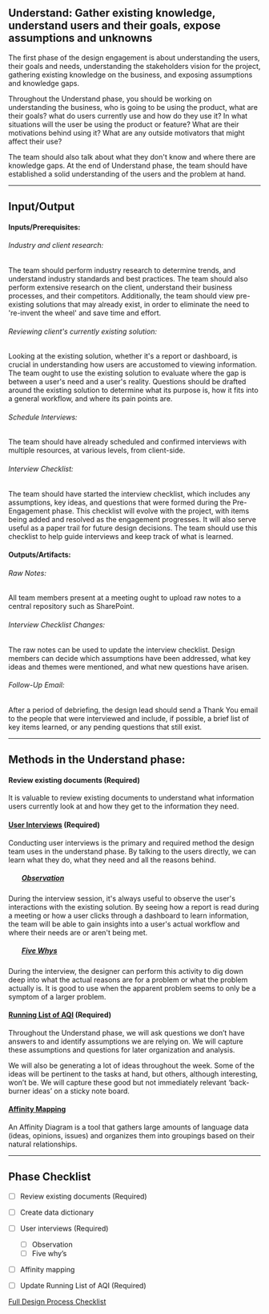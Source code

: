 ﻿## Understand: Gather existing knowledge, understand users and their goals, expose assumptions and unknowns

The first phase of the design engagement is about understanding the users, their goals and needs, understanding the stakeholders vision for the project, gathering existing knowledge on the business, and exposing assumptions and knowledge gaps. 

Throughout the Understand phase, you should be working on understanding the business, who is
going to be using the product, what are their goals? what do users currently use and how do they use it? In what situations will the user be using the product or feature? What are their motivations behind using it? What are any outside motivators that might affect their use?  

The team should also talk about what they don't know and where there are knowledge gaps. At the end of Understand phase, the team should have established a solid understanding of the users and the problem at hand.

---
## Input/Output

#### Inputs/Prerequisites:

###### Industry and client research: 
The team should perform industry research to determine trends, and understand industry standards and best practices.
The team should also perform extensive research on the client, understand their business processes, and their competitors.
Additionally, the team should view pre-existing solutions that may already exist, in order to eliminate the need to 're-invent the wheel' and save time and effort. 

###### Reviewing client's currently existing solution:
Looking at the existing solution, whether it's a report or dashboard, is crucial in understanding how users are accustomed to viewing information. The team ought to use the existing solution to evaluate where the gap is between a user's need and a user's reality. 
Questions should be drafted around the existing solution to determine what its purpose is, how it fits into a general workflow, and where its pain points are.

###### Schedule Interviews: 
The team should have already scheduled and confirmed interviews with multiple resources, at various levels, from client-side.

###### Interview Checklist:
The team should have started the interview checklist, which includes any assumptions, key ideas, and questions that were formed during the Pre-Engagement phase. This checklist will evolve with the project, with items being added and resolved as the engagement progresses. It will also serve useful as a paper trail for future design decisions.
The team should use this checklist to help guide interviews and keep track of what is learned.

#### Outputs/Artifacts: 

###### Raw Notes:
All team members present at a meeting ought to upload raw notes to a central repository such as SharePoint. 

###### Interview Checklist Changes:
The raw notes can be used to update the interview checklist. Design members can decide which assumptions have been addressed, what key ideas and themes were mentioned, and what new questions have arisen. 

###### Follow-Up Email:
After a period of debriefing, the design lead should send a Thank You email to the people that were interviewed and include, if possible, a brief list of key items learned, or any pending questions that still exist. 

---

## Methods in the Understand phase:

#### Review existing documents (Required)
It is valuable to review existing documents to understand what information users currently look at and how they get to the information they need. 

#### [User Interviews](../1-Understand/Methods/user-interviews.md) (Required)

Conducting user interviews is the primary and required method the design team uses in the understand phase. By talking to the users directly, we can learn what they do, what they need and all the reasons behind. 

##### &nbsp; &nbsp; &nbsp; &nbsp; [Observation](../1-Understand/Methods/observation.md)

During the interview session, it's always useful to observe the user's interactions with the existing solution. By seeing how a report is read during a meeting or how a user clicks through a dashboard to learn information, the team will be able to gain insights into a user's actual workflow and where their needs are or aren't being met. 


##### &nbsp; &nbsp; &nbsp; &nbsp; [Five Whys](../1-Understand/Methods/five-whys.md)

During the interview, the designer can perform this activity to dig down deep into what the actual reasons are for a
problem or what the problem actually is. It is good to use when the apparent problem seems to only be a symptom of a larger problem. 


#### [Running List of AQI](../0-Pre-Engagement/Methods/running-list-of-aqi.md) (Required)

Throughout the Understand phase, we will ask questions we don’t have
answers to and identify assumptions we are relying on. We will capture these
assumptions and questions for later organization and analysis.

We will also be generating a lot of ideas throughout the week. Some of the ideas
will be pertinent to the tasks at hand, but others, although interesting, won’t
be. We will capture these good but not immediately relevant ‘back-burner ideas’
on a sticky note board.


#### [Affinity Mapping](../1-Understand/Methods/affinity-mapping.md)
An Affinity Diagram is a tool that gathers large amounts of language data (ideas,
opinions, issues) and organizes them into groupings based on their natural
relationships.

---
## Phase Checklist

- [ ] Review existing documents (Required)
- [ ] Create data dictionary
- [ ] User interviews (Required)
  - [ ] Observation
  - [ ] Five why’s
- [ ] Affinity mapping 
- [ ] Update Running List of AQI (Required)


[Full Design Process Checklist](https://github.com/axisgroup/design-process/blob/master/Design%20Process%20Checklist.md)


